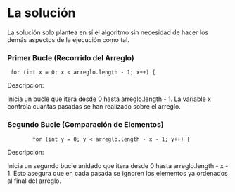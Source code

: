 # La solución 

La solución solo plantea en sí el algoritmo sin necesidad de hacer los demás aspectos de la ejecución como tal.

### Primer Bucle (Recorrido del Arreglo)


     for (int x = 0; x < arreglo.length - 1; x++) {

Descripción:

Inicia un bucle que itera desde 0 hasta arreglo.length - 1. La variable x controla cuántas pasadas se han realizado sobre el arreglo.

### Segundo Bucle (Comparación de Elementos)

            for (int y = 0; y < arreglo.length - x - 1; y++) {

Descripción: 

Inicia un segundo bucle anidado que itera desde 0 hasta arreglo.length - x - 1. Esto asegura que en cada pasada se ignoren los elementos ya ordenados al final del arreglo.
